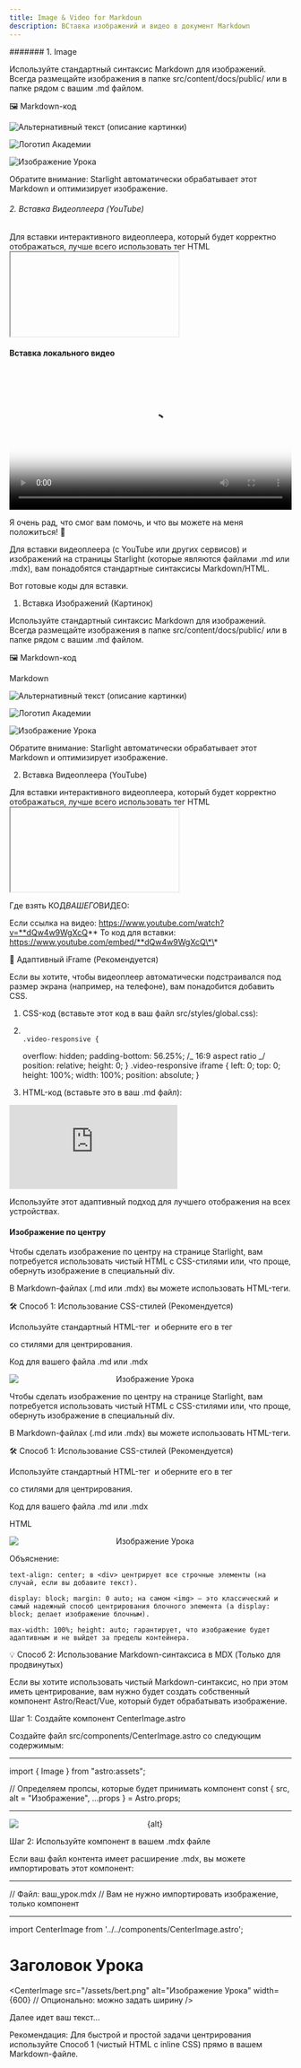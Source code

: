 ```yaml
---
title: Image & Video for Markdoun
description: ВСтавка изображений и видео в документ Markdown
---
```


####### 1. Image

Используйте стандартный синтаксис Markdown для изображений. Всегда размещайте изображения в папке src/content/docs/public/ или в папке рядом с вашим .md файлом.

🖼️ Markdown-код

![Альтернативный текст (описание картинки)](/public/путь-к-вашей-картинке.jpg)

![Логотип Академии](/логотип_академии.png)

![Изображение Урока](/assets/ms-sock-3.png)

Обратите внимание: Starlight автоматически обрабатывает этот Markdown и оптимизирует изображение.

###### 2. Вставка Видеоплеера (YouTube)

Для вставки интерактивного видеоплеера, который будет корректно отображаться, лучше всего использовать тег HTML <iframe>.

📺 HTML-код для iFrame (YouTube)

Для получения этого кода, на YouTube нажмите "Поделиться" под видео, затем выберите "Встроить" и скопируйте предоставленный код.

<iframe 
  width="560" 
  height="315" 
  src="https://www.youtube.com/embed/КОД_ВАШЕГО_ВИДЕО" 
  title="Название видео" 
  frameborder="0" 
  allow="accelerometer; autoplay; clipboard-write; encrypted-media; gyroscope; picture-in-picture" 
  allowfullscreen
></iframe>

#### Вставка локального видео

 <video width="100%" height="auto" controls poster="/assets/world_soc.jpg">
 <source src="/videos/conflikt/01_svidetelstvo_zhizni.mp4" type="video/mp4" />
 </video>

Я очень рад, что смог вам помочь, и что вы можете на меня положиться! 💪

Для вставки видеоплеера (с YouTube или других сервисов) и изображений на страницы Starlight (которые являются файлами .md или .mdx), вам понадобятся стандартные синтаксисы Markdown/HTML.

Вот готовые коды для вставки.

1. Вставка Изображений (Картинок)

Используйте стандартный синтаксис Markdown для изображений. Всегда размещайте изображения в папке src/content/docs/public/ или в папке рядом с вашим .md файлом.

🖼️ Markdown-код

Markdown

![Альтернативный текст (описание картинки)](/public/путь-к-вашей-картинке.jpg)

![Логотип Академии](/логотип_академии.png)

![Изображение Урока](/assets/ms-sock-3.png)

Обратите внимание: Starlight автоматически обрабатывает этот Markdown и оптимизирует изображение.

2. Вставка Видеоплеера (YouTube)

Для вставки интерактивного видеоплеера, который будет корректно отображаться, лучше всего использовать тег HTML <iframe>.

📺 HTML-код для iFrame (YouTube)

Для получения этого кода, на YouTube нажмите "Поделиться" под видео, затем выберите "Встроить" и скопируйте предоставленный код.
HTML

<iframe 
  width="560" 
  height="315" 
  src="https://www.youtube.com/embed/КОД_ВАШЕГО_ВИДЕО" 
  title="Название видео" 
  frameborder="0" 
  allow="accelerometer; autoplay; clipboard-write; encrypted-media; gyroscope; picture-in-picture" 
  allowfullscreen
></iframe>

Где взять КОД*ВАШЕГО*ВИДЕО:

Если ссылка на видео: https://www.youtube.com/watch?v=**dQw4w9WgXcQ** То код для вставки: https://www.youtube.com/embed/**dQw4w9WgXcQ\*\*

📱 Адаптивный iFrame (Рекомендуется)

Если вы хотите, чтобы видеоплеер автоматически подстраивался под размер экрана (например, на телефоне), вам понадобится добавить CSS.

1.  CSS-код (вставьте этот код в ваш файл src/styles/global.css):
1.                                                                       .video-responsive {

    overflow: hidden;
    padding-bottom: 56.25%; /_ 16:9 aspect ratio _/
    position: relative;
    height: 0;
    }
    .video-responsive iframe {
    left: 0;
    top: 0;
    height: 100%;
    width: 100%;
    position: absolute;
    }

1.  HTML-код (вставьте это в ваш .md файл):

<div class="video-responsive">
  <iframe 
    src="https://www.youtube.com/embed/КОД_ВАШЕГО_ВИДЕО" 
    frameborder="0" 
    allowfullscreen
  ></iframe>
</div>

Используйте этот адаптивный подход для лучшего отображения на всех устройствах.

#### Изображение по центру

Чтобы сделать изображение по центру на странице Starlight, вам потребуется использовать чистый HTML с CSS-стилями или, что проще, обернуть изображение в специальный div.

В Markdown-файлах (.md или .mdx) вы можете использовать HTML-теги.

🛠️ Способ 1: Использование CSS-стилей (Рекомендуется)

Используйте стандартный HTML-тег <img> и оберните его в тег <div> со стилями для центрирования.

Код для вашего файла .md или .mdx

<div style="text-align: center;">
  <img src="/assets/bert.png" alt="Изображение Урока" style="max-width: 100%; height: auto; display: block; margin: 0 auto;">
</div>

Чтобы сделать изображение по центру на странице Starlight, вам потребуется использовать чистый HTML с CSS-стилями или, что проще, обернуть изображение в специальный div.

В Markdown-файлах (.md или .mdx) вы можете использовать HTML-теги.

🛠️ Способ 1: Использование CSS-стилей (Рекомендуется)

Используйте стандартный HTML-тег <img> и оберните его в тег <div> со стилями для центрирования.

Код для вашего файла .md или .mdx

HTML

<div style="text-align: center;">
  <img src="/assets/bert.png" alt="Изображение Урока" style="max-width: 100%; height: auto; display: block; margin: 0 auto;">
</div>

Объяснение:

    text-align: center; в <div> центрирует все строчные элементы (на случай, если вы добавите текст).

    display: block; margin: 0 auto; на самом <img> — это классический и самый надежный способ центрирования блочного элемента (а display: block; делает изображение блочным).

    max-width: 100%; height: auto; гарантирует, что изображение будет адаптивным и не выйдет за пределы контейнера.

💡 Способ 2: Использование Markdown-синтаксиса в MDX (Только для продвинутых)

Если вы хотите использовать чистый Markdown-синтаксис, но при этом иметь центрирование, вам нужно будет создать собственный компонент Astro/React/Vue, который будет обрабатывать изображение.

Шаг 1: Создайте компонент CenterImage.astro

Создайте файл src/components/CenterImage.astro со следующим содержимым:

---

import { Image } from "astro:assets";

// Определяем пропсы, которые будет принимать компонент
const { src, alt = "Изображение", ...props } = Astro.props;

---

<div style="text-align: center;">
    <img 
        src={src} 
        alt={alt} 
        style="max-width: 100%; height: auto; display: block; margin: 0 auto;"
        {...props}
    />
</div>

Шаг 2: Используйте компонент в вашем .mdx файле

Если ваш файл контента имеет расширение .mdx, вы можете импортировать этот компонент:

---

// Файл: ваш_урок.mdx
// Вам не нужно импортировать изображение, только компонент

---

import CenterImage from '../../components/CenterImage.astro';

# Заголовок Урока

<CenterImage
src="/assets/bert.png"
alt="Изображение Урока"
width={600} // Опционально: можно задать ширину
/>

Далее идет ваш текст...

Рекомендация: Для быстрой и простой задачи центрирования используйте Способ 1 (чистый HTML с inline CSS) прямо в вашем Markdown-файле.
